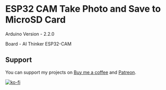 # ESP32 CAM Take Photo and Save to MicroSD Card

Arduino Version - 2.2.0

Board - AI Thinker ESP32-CAM


## Support
You can support my projects on [Buy me a coffee](https://www.buymeacoffee.com/pramuditharidma) and [Patreon](https://www.patreon.com/ridmapramuditha).

[![ko-fi](https://ko-fi.com/img/githubbutton_sm.svg)](https://ko-fi.com/N4N1ZJHWO)
